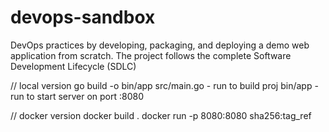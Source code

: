 # devops-sandbox
DevOps practices by developing, packaging, and deploying a demo web application from scratch. The project follows the complete Software Development Lifecycle (SDLC)

// local version
go build -o bin/app src/main.go - run to build proj
bin/app - run to start server on port :8080

// docker version
docker build .
docker run -p 8080:8080 sha256:tag_ref